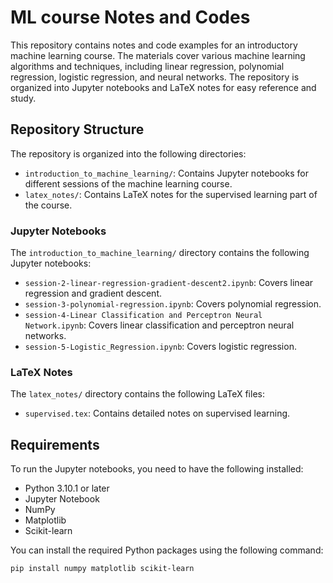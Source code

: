 # ML course Notes and Codes

This repository contains notes and code examples for an introductory machine learning course. The materials cover various machine learning algorithms and techniques, including linear regression, polynomial regression, logistic regression, and neural networks. The repository is organized into Jupyter notebooks and LaTeX notes for easy reference and study.

## Repository Structure

The repository is organized into the following directories:

- `introduction_to_machine_learning/`: Contains Jupyter notebooks for different sessions of the machine learning course.
- `latex_notes/`: Contains LaTeX notes for the supervised learning part of the course.

### Jupyter Notebooks

The `introduction_to_machine_learning/` directory contains the following Jupyter notebooks:

- `session-2-linear-regression-gradient-descent2.ipynb`: Covers linear regression and gradient descent.
- `session-3-polynomial-regression.ipynb`: Covers polynomial regression.
- `session-4-Linear Classification and Perceptron Neural Network.ipynb`: Covers linear classification and perceptron neural networks.
- `session-5-Logistic_Regression.ipynb`: Covers logistic regression.

### LaTeX Notes

The `latex_notes/` directory contains the following LaTeX files:

- `supervised.tex`: Contains detailed notes on supervised learning.

## Requirements

To run the Jupyter notebooks, you need to have the following installed:

- Python 3.10.1 or later
- Jupyter Notebook
- NumPy
- Matplotlib
- Scikit-learn

You can install the required Python packages using the following command:

```sh
pip install numpy matplotlib scikit-learn
```